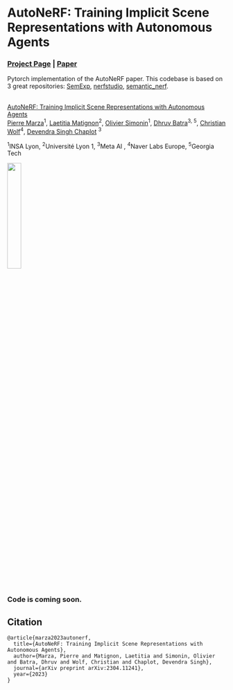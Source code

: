 # AutoNeRF: Training Implicit Scene Representations with Autonomous Agents 
### [Project Page](https://pierremarza.github.io/projects/autonerf/) | [Paper](https://arxiv.org/abs/2304.11241)
Pytorch implementation of the AutoNeRF paper. This codebase is based on 3 great repositories: [SemExp](https://github.com/devendrachaplot/Object-Goal-Navigation), [nerfstudio](https://github.com/nerfstudio-project/nerfstudio), [semantic_nerf](https://github.com/Harry-Zhi/semantic_nerf). <br><br>

[AutoNeRF: Training Implicit Scene Representations with Autonomous Agents](https://arxiv.org/abs/2107.06011)  
 [Pierre Marza](https://pierremarza.github.io/)<sup>1</sup>,
 [Laetitia Matignon](https://perso.liris.cnrs.fr/laetitia.matignon/)<sup>2</sup>,
 [Olivier Simonin](http://perso.citi-lab.fr/osimonin/)<sup>1</sup>,
 [Dhruv Batra](https://faculty.cc.gatech.edu/~dbatra/)<sup>3, 5</sup>,
 [Christian Wolf](https://chriswolfvision.github.io/www/)<sup>4</sup>,
 [Devendra Singh Chaplot](https://devendrachaplot.github.io/) <sup>3</sup><br>
 
 <sup>1</sup>INSA Lyon, <sup>2</sup>Université Lyon 1, <sup>3</sup>Meta AI , <sup>4</sup>Naver Labs Europe, <sup>5</sup>Georgia Tech <br>

<img src='images/graphical_abstract.png' width="25%" height="25%"/>



### Code is coming soon.


## Citation
```
@article{marza2023autonerf,
  title={AutoNeRF: Training Implicit Scene Representations with Autonomous Agents},
  author={Marza, Pierre and Matignon, Laetitia and Simonin, Olivier and Batra, Dhruv and Wolf, Christian and Chaplot, Devendra Singh},
  journal={arXiv preprint arXiv:2304.11241},
  year={2023}
}
```